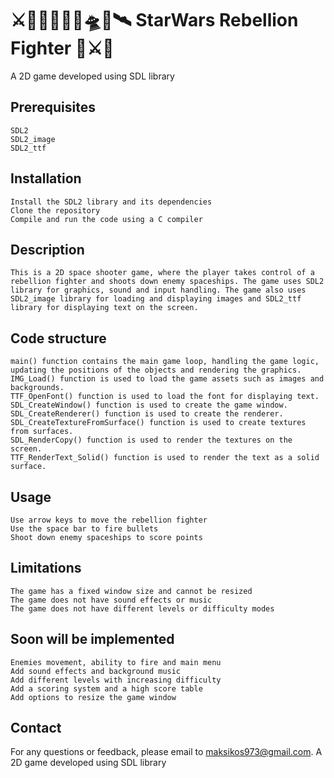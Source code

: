   
# ⚔️🤖🌌✨🔫💫🛸🌟🛰 StarWars Rebellion Fighter 🌌⚔🔫

A 2D game developed using SDL library

## Prerequisites

    SDL2
    SDL2_image
    SDL2_ttf

## Installation

    Install the SDL2 library and its dependencies
    Clone the repository
    Compile and run the code using a C compiler

## Description

    This is a 2D space shooter game, where the player takes control of a rebellion fighter and shoots down enemy spaceships. The game uses SDL2 library for graphics, sound and input handling. The game also uses SDL2_image library for loading and displaying images and SDL2_ttf library for displaying text on the screen.
## Code structure

    main() function contains the main game loop, handling the game logic, updating the positions of the objects and rendering the graphics.
    IMG_Load() function is used to load the game assets such as images and backgrounds.
    TTF_OpenFont() function is used to load the font for displaying text.
    SDL_CreateWindow() function is used to create the game window.
    SDL_CreateRenderer() function is used to create the renderer.
    SDL_CreateTextureFromSurface() function is used to create textures from surfaces.
    SDL_RenderCopy() function is used to render the textures on the screen.
    TTF_RenderText_Solid() function is used to render the text as a solid surface.

## Usage

    Use arrow keys to move the rebellion fighter
    Use the space bar to fire bullets
    Shoot down enemy spaceships to score points

## Limitations

    The game has a fixed window size and cannot be resized
    The game does not have sound effects or music
    The game does not have different levels or difficulty modes

## Soon will be implemented

    Enemies movement, ability to fire and main menu
    Add sound effects and background music
    Add different levels with increasing difficulty
    Add a scoring system and a high score table
    Add options to resize the game window

## Contact

For any questions or feedback, please email to maksikos973@gmail.com.
A 2D game developed using SDL library

